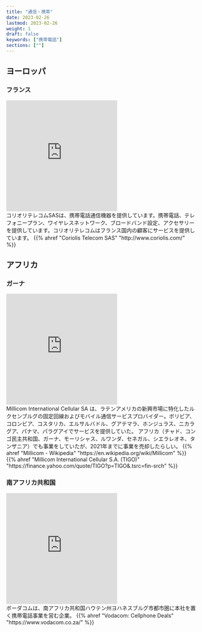 ```yaml
---
title: "通信・携帯"
date: 2023-02-26
lastmod: 2023-02-26
weight: 1
draft: false
keywords: ["携帯電話"]
sections: [""]
---
```


## ヨーロッパ
### フランス
<div class="googlemap-if">
<iframe src="https://www.google.com/maps/embed?pb=!4v1677407317236!6m8!1m7!1sjQZHDzvbLj_Q_6GdywAyJw!2m2!1d43.29923532861711!2d5.374420302507823!3f16.87014160625654!4f1.3191858026342942!5f0.7820865974627469" width="295" height="295" style="border:0;" allowfullscreen="" loading="lazy" referrerpolicy="no-referrer-when-downgrade"></iframe>

<div class="description">
コリオリテレコムSASは、携帯電話通信機器を提供しています。携帯電話、テレフォニープラン、ワイヤレスネットワーク、ブロードバンド設定、アクセサリーを提供しています。コリオリテレコムはフランス国内の顧客にサービスを提供しています。
 {{% ahref "Coriolis Telecom SAS" "http://www.coriolis.com/" %}}
</div>
</div>

## アフリカ
### ガーナ
<div class="googlemap-if">
<iframe src="https://www.google.com/maps/embed?pb=!4v1677462071366!6m8!1m7!1swYFQBrslJ2cfJpxVOtFAEg!2m2!1d6.692917797069954!2d-1.622077409676407!3f276.7722025364622!4f-13.784673934113556!5f2.9858464428048155" width="295" height="295" style="border:0;" allowfullscreen="" loading="lazy" referrerpolicy="no-referrer-when-downgrade"></iframe>

<div class="description">
Millicom International Cellular SA は、ラテンアメリカの新興市場に特化したルクセンブルグの固定回線およびモバイル通信サービスプロバイダー。ボリビア、コロンビア、コスタリカ、エルサルバドル、グアテマラ、ホンジュラス、ニカラグア、パナマ、パラグアイでサービスを提供していた。
アフリカ（チャド、コンゴ民主共和国、ガーナ、モーリシャス、ルワンダ、セネガル、シエラレオネ、タンザニア）でも事業をしていたが、2021年までに事業を売却したらしい。
{{% ahref "Millicom - Wikipedia" "https://en.wikipedia.org/wiki/Millicom" %}}
{{% ahref "Millicom International Cellular S.A. (TIGO)" "https://finance.yahoo.com/quote/TIGO?p=TIGO&.tsrc=fin-srch" %}}
</div>
</div>

### 南アフリカ共和国

<div class="googlemap-if">
<iframe src="https://www.google.com/maps/embed?pb=!4v1677591495376!6m8!1m7!1sjRV2oBfBYNpnnkSNo-S7tg!2m2!1d-26.18934668940727!2d28.05771631823907!3f203.70561633241783!4f50.894807020271145!5f3.1716416634382556" width="295" height="295" style="border:0;" allowfullscreen="" loading="lazy" referrerpolicy="no-referrer-when-downgrade"></iframe>

<div class="description">
ボーダコムは、南アフリカ共和国ハウテン州ヨハネスブルグ市都市圏に本社を置く携帯電話事業を営む企業。
{{% ahref "Vodacom: Cellphone Deals" "https://www.vodacom.co.za/" %}}
</div>
</div>